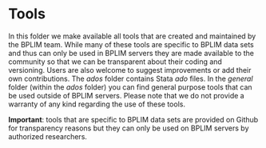 # Tools

In this folder we make available all tools that are created and maintained by the BPLIM team. While many of these tools are specific to BPLIM data sets and thus can only be used in BPLIM servers they are made available to the community so that we can be transparent about their coding and versioning. Users are also welcome to suggest improvements or add their own contributions. 
The *ados* folder contains Stata *ado* files. In the *general* folder (within the *ados* folder) you can find general purpose tools that can be used outside of BPLIM servers. Please note that we do not provide a warranty of any kind regarding the use of these tools. 

**Important**: tools that are specific to BPLIM data sets are provided on Github for transparency reasons but they can only be used on BPLIM servers by authorized researchers.
